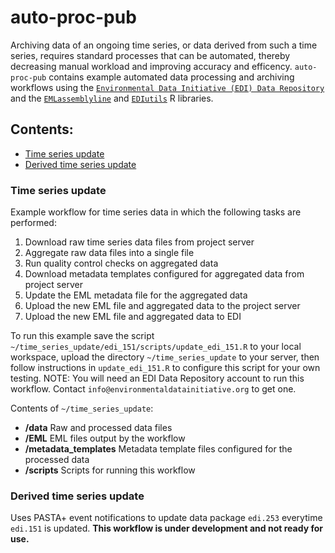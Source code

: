 # auto-proc-pub
Archiving data of an ongoing time series, or data derived from such a time series, requires standard processes that can be automated, thereby decreasing manual workload and improving accuracy and efficency. `auto-proc-pub` contains example automated data processing and archiving workflows using the [`Environmental Data Initiative (EDI) Data Repository`](https://portal.edirepository.org/nis/home.jsp) and the [`EMLassemblyline`](https://github.com/EDIorg/EMLassemblyline) and [`EDIutils`](https://github.com/EDIorg/EDIutils) R libraries.

## Contents:

* [Time series update](#time-series-update)
* [Derived time series update](#derived-time-series-update)

### Time series update

Example workflow for time series data in which the following tasks are performed:

1. Download raw time series data files from project server
2. Aggregate raw data files into a single file
3. Run quality control checks on aggregated data
4. Download metadata templates configured for aggregated data from project server
5. Update the EML metadata file for the aggregated data
6. Upload the new EML file and aggregated data to the project server
7. Upload the new EML file and aggregated data to EDI

To run this example save the script `~/time_series_update/edi_151/scripts/update_edi_151.R` to your local workspace, upload the directory `~/time_series_update` to your server, then follow instructions in `update_edi_151.R` to configure this script for your own testing. NOTE: You will need an EDI Data Repository account to run this workflow. Contact `info@environmentaldatainitiative.org` to get one.

Contents of `~/time_series_update`:
* __/data__ Raw and processed data files
* __/EML__ EML files output by the workflow
* __/metadata_templates__ Metadata template files configured for the processed data
* __/scripts__ Scripts for running this workflow

### Derived time series update

Uses PASTA+ event notifications to update data package `edi.253` everytime `edi.151` is updated. __This workflow is under development and not ready for use.__
